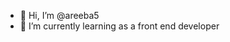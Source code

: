 - 👋 Hi, I’m @areeba5
- 🌱 I’m currently learning as a front end developer 


<!---
areeba56/areeba56 is a ✨ special ✨ repository because its `README.md` (this file) appears on your GitHub profile.
You can click the Preview link to take a look at your changes.
--->
